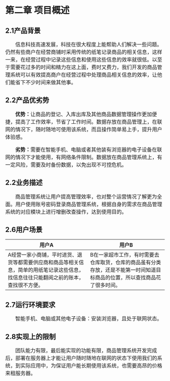

# 第二章 项目概述

## 2.1产品背景
<p style="font-size:16px;">&nbsp;&nbsp;&nbsp;&nbsp;&nbsp;&nbsp;&nbsp;信息科技高速发展，科技在很大程度上能帮助人们解决一些问题。仍然有些商户在经营商铺时采用传统的纸笔记录商品的相关信息，这样一来，在经营过程中记录这些信息和使用这些信息的效率就很低。以至于需要花过多的时间和精力在这上面，费时又费力，我们开发的商品管理系统可以有效提高商户在经营过程中处理商品相关信息的效率，让他们能省下不少时间来做其他事。</p>

## 2.2产品优劣势
<p style="font-size:16px;">&nbsp;&nbsp;&nbsp;&nbsp;&nbsp;&nbsp;&nbsp;<b>优势：</b>让商品的登记、入库出库及其他商品数据管理操作更加便捷，提高了工作效率，节省了工作时间。数据存放在商品管理上，在联网的情况下，随时随地可使用该系统，而且操作简单易上手，提升用户体验感。</p>
<p style="font-size:16px;">&nbsp;&nbsp;&nbsp;&nbsp;&nbsp;&nbsp;&nbsp;<b>劣势：</b>需要在智能手机、电脑或者其他装有浏览器的电子设备在联网的情况下才能使用，有网络条件限制。数据放在商品管理系统上，有一定风险，需要及时备份数据，以免出现不可控危机。</p>

## 2.2业务描述
<p style="font-size:16px;">&nbsp;&nbsp;&nbsp;&nbsp;&nbsp;&nbsp;&nbsp;商品管理系统让用户提高管理效率，也对整个运营情况了解更为全面。用户使用账号密码登录商品管理系统，根据自身的需求在商品管理系统的对应模块上进行增删改查操作，达到使用目的。</p>

## 2.6用户场景

|用户A|用户B|
| -------- | -------- |
| A经营一家小商铺，平时进货、退货等都需要供应商和商品等相关信息，简单的用纸笔记录这些信息，找信息往往只能翻阅之前的账本，查找很不方便。   | B在一家超市工作，有时需要去仓库取货，仓库的商品虽有分类存放，还是不能第一时间知道目标商品的位置，所以查找商品花了很多时间。 | 

## 2.7运行环境要求
<p style="font-size:16px;">&nbsp;&nbsp;&nbsp;&nbsp;&nbsp;&nbsp;&nbsp;智能手机、电脑或其他电子设备：安装浏览器，且处于联网状态。</p>

## 2.8实现上的限制

<p style="font-size:16px;">&nbsp;&nbsp;&nbsp;&nbsp;&nbsp;&nbsp;&nbsp;团队能力有限，最后能实现的功能有限，商品管理系统开发完成后，部署在服务器上才能让用户随时随地在联网的状态下使用我们的系统，到实际应用中，为保证用户能长期使用该系统，也需要高昂的价格来租服务器。</p>



